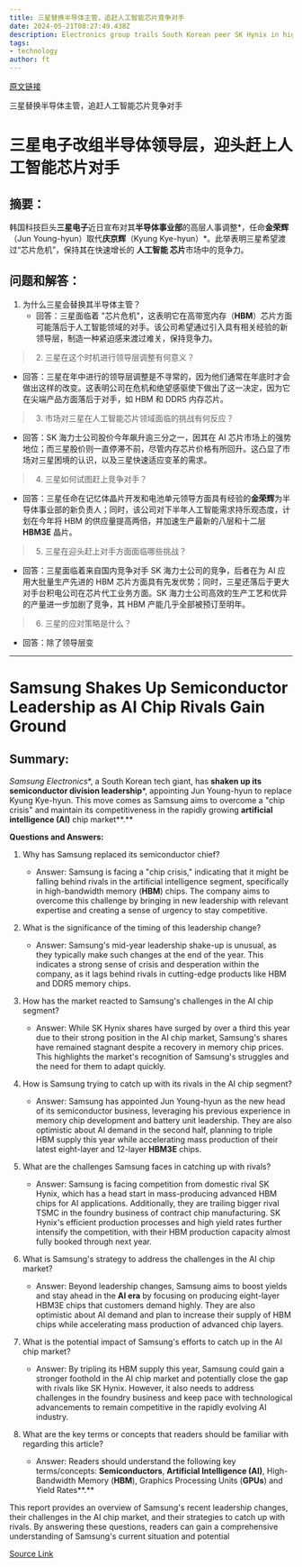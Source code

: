 ```yaml
---
title: 三星替换半导体主管，追赶人工智能芯片竞争对手
date: 2024-05-21T08:27:49.438Z
description: Electronics group trails South Korean peer SK Hynix in high-bandwidth memory chips for artificial intelligence
tags: 
- technology
author: ft
---
```


[原文链接](https://ft.com/content/75482e5d-a3d5-408b-9430-0af27fa25eba)

三星替换半导体主管，追赶人工智能芯片竞争对手

# **三星电子改组半导体领导层，迎头赶上人工智能芯片对手** 

## 摘要：

韩国科技巨头**三星电子**近日宣布对其**半导体事业部**的高层人事调整*，任命**金荣辉**（Jun Young-hyun）取代**庆京辉**（Kyung Kye-hyun）*。此举表明三星希望渡过“芯片危机”，保持其在快速增长的 **人工智能 芯片**市场中的竞争力。 

## 问题和解答：

1. 为什么三星会替换其半导体主管？
   - 回答：三星面临着 "芯片危机"，这表明它在高带宽内存（**HBM**）芯片方面可能落后于人工智能领域的对手。该公司希望通过引入具有相关经验的新领导层，制造一种紧迫感来渡过难关，保持竞争力。 

> 2. 三星在这个时机进行领导层调整有何意义？
   - 回答：三星在年中进行的领导层调整是不寻常的，因为他们通常在年底时才会做出这样的改变。这表明公司在危机和绝望感驱使下做出了这一决定，因为它在尖端产品方面落后于对手，如 HBM 和 DDR5 内存芯片。 

> 3. 市场对三星在人工智能芯片领域面临的挑战有何反应？
   - 回答：SK 海力士公司股价今年飙升逾三分之一，因其在 AI 芯片市场上的强势地位；而三星股价则一直停滞不前，尽管内存芯片价格有所回升。这凸显了市场对三星困境的认识，以及三星快速适应变革的需求。 

> 4. 三星如何试图赶上竞争对手？
   - 回答：三星任命在记忆体晶片开发和电池单元领导方面具有经验的**金荣辉**为半导体事业部的新负责人；同时，该公司对下半年人工智能需求持乐观态度，计划在今年将 HBM 的供应量提高两倍，并加速生产最新的八层和十二层 **HBM3E** 晶片。 

> 5. 三星在迎头赶上对手方面面临哪些挑战？
   - 回答：三星面临着来自国内竞争对手 SK 海力士公司的竞争，后者在为 AI 应用大批量生产先进的 HBM 芯片方面具有先发优势；同时，三星还落后于更大对手台积电公司在芯片代工业务方面。SK 海力士公司高效的生产工艺和优异的产量进一步加剧了竞争，其 HBM 产能几乎全部被预订至明年。 

> 6. 三星的应对策略是什么？
   - 回答：除了领导层变

---

# **Samsung Shakes Up Semiconductor Leadership as AI Chip Rivals Gain Ground** 

## Summary:

*Samsung Electronics**, a South Korean tech giant, has **shaken up its semiconductor division leadership***, appointing Jun Young-hyun to replace Kyung Kye-hyun. This move comes as Samsung aims to overcome a "chip crisis" and maintain its competitiveness in the rapidly growing **artificial intelligence (AI)** chip market**.** 

**Questions and Answers:**

1. Why has Samsung replaced its semiconductor chief?
   - Answer: Samsung is facing a "chip crisis," indicating that it might be falling behind rivals in the artificial intelligence segment, specifically in high-bandwidth memory (**HBM**) chips. The company aims to overcome this challenge by bringing in new leadership with relevant expertise and creating a sense of urgency to stay competitive. 

2. What is the significance of the timing of this leadership change?
   - Answer: Samsung's mid-year leadership shake-up is unusual, as they typically make such changes at the end of the year. This indicates a strong sense of crisis and desperation within the company, as it lags behind rivals in cutting-edge products like HBM and DDR5 memory chips. 

3. How has the market reacted to Samsung's challenges in the AI chip segment?
   - Answer: While SK Hynix shares have surged by over a third this year due to their strong position in the AI chip market, Samsung's shares have remained stagnant despite a recovery in memory chip prices. This highlights the market's recognition of Samsung's struggles and the need for them to adapt quickly. 

4. How is Samsung trying to catch up with its rivals in the AI chip segment?
   - Answer: Samsung has appointed Jun Young-hyun as the new head of its semiconductor business, leveraging his previous experience in memory chip development and battery unit leadership. They are also optimistic about AI demand in the second half, planning to triple HBM supply this year while accelerating mass production of their latest eight-layer and 12-layer **HBM3E** chips. 

5. What are the challenges Samsung faces in catching up with rivals?
   - Answer: Samsung is facing competition from domestic rival SK Hynix, which has a head start in mass-producing advanced HBM chips for AI applications. Additionally, they are trailing bigger rival TSMC in the foundry business of contract chip manufacturing. SK Hynix's efficient production processes and high yield rates further intensify the competition, with their HBM production capacity almost fully booked through next year. 

6. What is Samsung's strategy to address the challenges in the AI chip market?
   - Answer: Beyond leadership changes, Samsung aims to boost yields and stay ahead in the **AI era** by focusing on producing eight-layer HBM3E chips that customers demand highly. They are also optimistic about AI demand and plan to increase their supply of HBM chips while accelerating mass production of advanced chip layers. 

7. What is the potential impact of Samsung's efforts to catch up in the AI chip market?
   - Answer: By tripling its HBM supply this year, Samsung could gain a stronger foothold in the AI chip market and potentially close the gap with rivals like SK Hynix. However, it also needs to address challenges in the foundry business and keep pace with technological advancements to remain competitive in the rapidly evolving AI industry. 

8. What are the key terms or concepts that readers should be familiar with regarding this article?
   - Answer: Readers should understand the following key terms/concepts: **Semiconductors**, **Artificial Intelligence (AI)**, High-Bandwidth Memory (**HBM**), Graphics Processing Units (**GPUs**) and Yield Rates**.** 

This report provides an overview of Samsung's recent leadership changes, their challenges in the AI chip market, and their strategies to catch up with rivals. By answering these questions, readers can gain a comprehensive understanding of Samsung's current situation and potential

[Source Link](https://ft.com/content/75482e5d-a3d5-408b-9430-0af27fa25eba)

